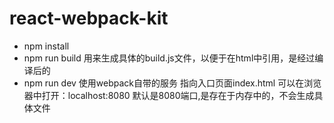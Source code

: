 # react-webpack-kit
- npm install 
- npm run build 用来生成具体的build.js文件，以便于在html中引用，是经过编译后的
- npm run dev 使用webpack自带的服务 指向入口页面index.html 可以在浏览器中打开：localhost:8080 默认是8080端口,是存在于内存中的，不会生成具体文件
